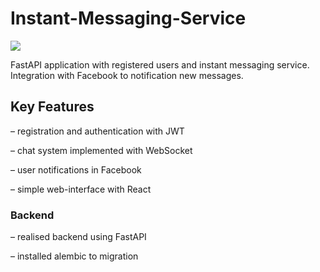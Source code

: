 # Instant-Messaging-Service
<img src="https://github.com/DarjaBalasheva/fullstack-ivkhk/actions/workflows/my_workflow.yml/badge.svg">

FastAPI application with registered users and instant messaging service.
Integration with Facebook to notification new messages.

## Key Features

– registration and authentication with JWT

– chat system implemented with WebSocket

– user notifications in Facebook

– simple web-interface with React

### Backend

– realised backend using FastAPI

– installed alembic to migration
